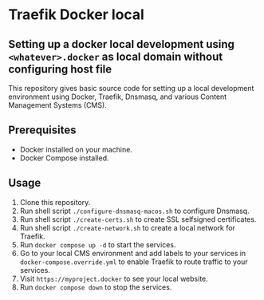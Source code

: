 Traefik Docker local
====================
## Setting up a docker local development using `<whatever>.docker` as local domain without configuring host file

This repository gives basic source code for setting up a local development environment using Docker, Traefik, Dnsmasq, and various Content Management Systems (CMS).

## Prerequisites

- Docker installed on your machine.
- Docker Compose installed.

## Usage

1. Clone this repository. 
2. Run shell script `./configure-dnsmasq-macos.sh` to configure Dnsmasq.
3. Run shell script `./create-certs.sh` to create SSL selfsigned certificates.
4. Run shell script `./create-network.sh` to create a local network for Traefik.
5. Run `docker compose up -d` to start the services.
6. Go to your local CMS environment and add labels to your services in `docker-compose.override.yml` to enable Traefik to route traffic to your services.
7. Visit `https://myproject.docker` to see your local website.
8. Run `docker compose down` to stop the services.